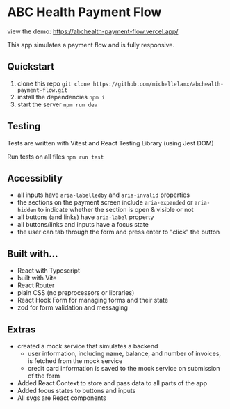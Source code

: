 # ABC Health Payment Flow

view the demo: https://abchealth-payment-flow.vercel.app/

This app simulates a payment flow and is fully responsive.

## Quickstart

1. clone this repo            `git clone https://github.com/michellelamx/abchealth-payment-flow.git`
2. install the dependencies   `npm i`
3. start the server           `npm run dev`

## Testing

Tests are written with Vitest and React Testing Library (using Jest DOM)

Run tests on all files         `npm run test`

## Accessiblity

- all inputs have `aria-labelledby` and `aria-invalid` properties
- the sections on the payment screen include `aria-expanded` or `aria-hidden` to indicate whether the section is open & visible or not
- all buttons (and links) have `aria-label` property
- all buttons/links and inputs have a focus state
- the user can tab through the form and press enter to "click" the button

## Built with...

- React with Typescript
- built with Vite
- React Router
- plain CSS (no preprocessors or libraries)
- React Hook Form for managing forms and their state
- zod for form validation and messaging

## Extras
- created a mock service that simulates a backend
  - user information, including name, balance, and number of invoices, is fetched from the mock service
  - credit card information is saved to the mock service on submission of the form
- Added React Context to store and pass data to all parts of the app
- Added focus states to buttons and inputs
- All svgs are React components

